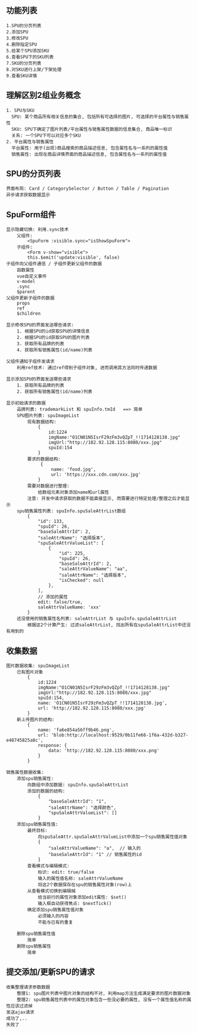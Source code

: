 ## 功能列表
    1.SPU的分页列表
    2.添加SPU
    3.修改SPU
    4.删除指定SPU
    5.给某个SPU添加SKU
    6.查看SPU下的SKU列表
    7.SKU的分页列表
    8.对SKU进行上架/下架处理
    9.查看SKU详情

## 理解区别2组业务概念
    1. SPU与SKU
      SPU: 某个商品所有相关信息的集合, 包括所有可选择的图片, 可选择的平台属性与销售属性
      SKU: SPU下确定了图片列表/平台属性与销售属性数据的信息集合, 商品唯一标识
      关系: 一个SPU下可以对应多个SKU
    2. 平台属性与销售属性
      平台属性: 用于(出现)商品搜索的商品描述信息, 包含属性名与一系列的属性值
      销售属性: 出现在商品详情界面的商品描述信息, 包含属性名与一系列的属性值

## SPU的分页列表
    界面布局: Card / CategorySelector / Button / Table / Pagination
    异步请求获取数据显示

## SpuForm组件
    显示隐藏切换: 利用.sync技术
        父组件: 
            <SpuForm :visible.sync="isShowSpuForm">
        子组件: 
            <Form v-show="visible">
            this.$emit('update:visible', false)
    子组件向父组件通信 / 子组件更新父组件的数据
        函数属性
        vue自定义事件
        v-model
        .sync
        $parent
    父组件更新子组件的数据
        props
        ref
        $children

    显示修改SPU的界面发送哪些请求:
        1. 根据SPU的id获取SPU的详情信息
        2. 根据SPU的id获取SPU的图片列表
        3. 获取所有品牌的列表
        4. 获取所有销售属性(id/name)列表

    父组件通知子组件发请求
        利用ref技术: 通过ref得到子组件对象, 进而调用其方法同时传递数据

    显示添加SPU的界面发送哪些请求
        1. 获取所有品牌的列表
        2. 获取所有销售属性(id/name)列表

    显示初始请求的数据
        品牌列表: trademarkList 和 spuInfo.tmId   ==> 简单
        SPU图片列表: spuImageList
            现有数据结构:
                {
                    id:1224
                    imgName:"O1CN01N5IsrF29zFm3vQZpT_!!1714128138.jpg"
                    imgUrl:"http://182.92.128.115:8080/xxx.jpg"
                    spuId:154
                }
            要求的数据结构:
                 {
                     name: 'food.jpg', 
                     url: 'https://xxx.cdn.com/xxx.jpg'
                }
            需要对数据进行整理:
                给数组元素对象添加name和url属性
            注意: 开发中请求获取的数据不能直接显示, 而需要进行特定处理/整理之后才能显示
        spu销售属性列表: spuInfo.spuSaleAttrList数组
            {
                "id": 133,
                "spuId": 26,
                "baseSaleAttrId": 2,
                "saleAttrName": "选择版本",
                "spuSaleAttrValueList": [
                    {
                        "id": 225,
                        "spuId": 26,
                        "baseSaleAttrId": 2,
                        "saleAttrValueName": "aa",
                        "saleAttrName": "选择版本",
                        "isChecked": null
                    },
                ],
                // 添加的属性
                edit: false/true,
                saleAttrValueName: 'xxx'
            }
        还没使用的销售属性名列表: saleAttrList 与 spuInfo.spuSaleAttrList
            根据这2个计算产生: 过滤saleAttrList, 找出所有在spuSaleAttrList中还没有用到的
    
## 收集数据
    图片数据收集: spuImageList
        已有图片对象
            {
                id:1224
                imgName:"O1CN01N5IsrF29zFm3vQZpT_!!1714128138.jpg"
                imgUrl:"http://182.92.128.115:8080/xxx.jpg"
                spuId:154,
                name: 'O1CN01N5IsrF29zFm3vQZpT_!!1714128138.jpg',
                url: 'http://182.92.128.115:8080/xxx.jpg'
            }
        新上传图片的结构:
            {
                name: 'fa6e854a56ff9b46.png',
                url: 'blob:http://localhost:9529/0b11fe66-1f6a-432d-b327-e48745825a8c',
                response: {
                    data: 'http://182.92.128.115:8080/xxx.png'
                }
            }

    销售属性数据收集:
        添加spu销售属性: 
            向数组中添加数据: spuInfo.spuSaleAttrList
            添加的数据的结构: 
                {
                    "baseSaleAttrId": "1",
                    "saleAttrName": "选择颜色",
                    "spuSaleAttrValueList": []
                }
        添加spu销售属性值: 
            最终目标: 
                向spuSaleAttr.spuSaleAttrValueList中添加一个spu销售属性值对象
                {
                    "saleAttrValueName": "a",  // 输入的
                    "baseSaleAttrId": "1" // 销售属性的id
                }
            查看模式与编辑模式:
                标识: edit: true/false
                输入的属性值名称: saleAttrValueName
                将这2个数据保存在spu的销售属性对象(row)上
            从查看模式切换到编辑械
                给当前行的属性对象添加edit属性: $set()
                输入框自动获得焦点: $nextTick()
            确定添加spu销售属性值对象
                必须输入的内容
                不能与已有的重复

        删除spu销售属性值
            简单
        删除spu销售属性
            简单

## 提交添加/更新SPU的请求
    收集整理请求参数数据
        整理1: spu图片列表中图片对象的结构不对, 利用map方法生成满足要求的图片数据对象
        整理2: spu销售属性列表中的属性对象包含一些没必要的属性, 没有一个属性值名称的属性应该过滤掉
    发送ajax请求
    成功了,..
    失败了
    